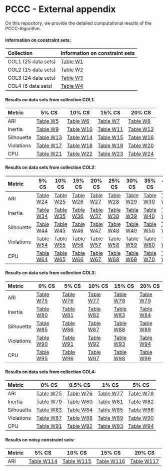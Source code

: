 # PCCC - External appendix

On this repository, we provide the detailed computational results of the PCCC-Algorithm.

#### Information on constraint sets:

| Collection          | Information on constraint sets          |
|:--------------------|:----------------------------------------|
| COL1 (25 data sets) | [Table W1](tables/Constraints-COL1.pdf) |
| COL2 (15 data sets) | [Table W2](tables/Constraints-COL2.pdf) |
| COL3 (24 data sets) | [Table W3](tables/Constraints-COL3.pdf) |
| COL4 (6 data sets)  | [Table W4](tables/Constraints-COL4.pdf) |

#### Results on data sets from collection COL1:

| Metric|5% CS | 10% CS | 15% CS | 20% CS | 
|:-----|-----|-----|-----|-----|
| ARI| [Table W5](tables/ARI-COL1-5.pdf)| [Table W6](tables/ARI-COL1-10.pdf)| [Table W7](tables/ARI-COL1-15.pdf)| [Table W8](tables/ARI-COL1-20.pdf)||
| Inertia| [Table W9](tables/Inertia-COL1-5.pdf)| [Table W10](tables/Inertia-COL1-10.pdf)| [Table W11](tables/Inertia-COL1-15.pdf)| [Table W12](tables/Inertia-COL1-20.pdf)||
| Silhouette| [Table W13](tables/Silhouette-COL1-5.pdf)| [Table W14](tables/Silhouette-COL1-10.pdf)| [Table W15](tables/Silhouette-COL1-15.pdf)| [Table W16](tables/Silhouette-COL1-20.pdf)||
| Violations| [Table W17](tables/Violations-COL1-5.pdf)| [Table W18](tables/Violations-COL1-10.pdf)| [Table W19](tables/Violations-COL1-15.pdf)| [Table W20](tables/Violations-COL1-20.pdf)||
| CPU| [Table W21](tables/CPU-COL1-5.pdf)| [Table W22](tables/CPU-COL1-10.pdf)| [Table W23](tables/CPU-COL1-15.pdf)| [Table W24](tables/CPU-COL1-20.pdf)||

#### Results on data sets from collection COL2:

| Metric|5% CS | 10% CS | 15% CS | 20% CS | 25% CS | 30% CS | 35% CS | 40% CS | 45% CS | 50% CS | 
|:-----|-----|-----|-----|-----|-----|-----|-----|-----|-----|-----|
| ARI| [Table W24](tables/ARI-COL2-5.pdf)| [Table W25](tables/ARI-COL2-10.pdf)| [Table W26](tables/ARI-COL2-15.pdf)| [Table W27](tables/ARI-COL2-20.pdf)| [Table W28](tables/ARI-COL2-25.pdf)| [Table W29](tables/ARI-COL2-30.pdf)| [Table W30](tables/ARI-COL2-35.pdf)| [Table W31](tables/ARI-COL2-40.pdf)| [Table W32](tables/ARI-COL2-45.pdf)| [Table W33](tables/ARI-COL2-50.pdf)||
| Inertia| [Table W34](tables/Inertia-COL2-5.pdf)| [Table W35](tables/Inertia-COL2-10.pdf)| [Table W36](tables/Inertia-COL2-15.pdf)| [Table W37](tables/Inertia-COL2-20.pdf)| [Table W38](tables/Inertia-COL2-25.pdf)| [Table W39](tables/Inertia-COL2-30.pdf)| [Table W40](tables/Inertia-COL2-35.pdf)| [Table W41](tables/Inertia-COL2-40.pdf)| [Table W42](tables/Inertia-COL2-45.pdf)| [Table W43](tables/Inertia-COL2-50.pdf)||
| Silhouette| [Table W44](tables/Silhouette-COL2-5.pdf)| [Table W45](tables/Silhouette-COL2-10.pdf)| [Table W46](tables/Silhouette-COL2-15.pdf)| [Table W47](tables/Silhouette-COL2-20.pdf)| [Table W48](tables/Silhouette-COL2-25.pdf)| [Table W49](tables/Silhouette-COL2-30.pdf)| [Table W50](tables/Silhouette-COL2-35.pdf)| [Table W51](tables/Silhouette-COL2-40.pdf)| [Table W52](tables/Silhouette-COL2-45.pdf)| [Table W53](tables/Silhouette-COL2-50.pdf)||
| Violations| [Table W54](tables/Violations-COL2-5.pdf)| [Table W55](tables/Violations-COL2-10.pdf)| [Table W56](tables/Violations-COL2-15.pdf)| [Table W57](tables/Violations-COL2-20.pdf)| [Table W58](tables/Violations-COL2-25.pdf)| [Table W59](tables/Violations-COL2-30.pdf)| [Table W60](tables/Violations-COL2-35.pdf)| [Table W61](tables/Violations-COL2-40.pdf)| [Table W62](tables/Violations-COL2-45.pdf)| [Table W63](tables/Violations-COL2-50.pdf)||
| CPU| [Table W64](tables/CPU-COL2-5.pdf)| [Table W65](tables/CPU-COL2-10.pdf)| [Table W66](tables/CPU-COL2-15.pdf)| [Table W67](tables/CPU-COL2-20.pdf)| [Table W68](tables/CPU-COL2-25.pdf)| [Table W69](tables/CPU-COL2-30.pdf)| [Table W70](tables/CPU-COL2-35.pdf)| [Table W71](tables/CPU-COL2-40.pdf)| [Table W72](tables/CPU-COL2-45.pdf)| [Table W73](tables/CPU-COL2-50.pdf)||

#### Results on data sets from collection COL3:

| Metric     | 0% CS                                     | 5% CS                                     | 10% CS                                     | 15% CS                                     | 20% CS                                     | 
|:-----------|-------------------------------------------|-------------------------------------------|--------------------------------------------|--------------------------------------------|--------------------------------------------|
| ARI        | [Table W75](tables/ARI-COL3-0.pdf)        | [Table W76](tables/ARI-COL3-5.pdf)        | [Table W77](tables/ARI-COL3-10.pdf)        | [Table W78](tables/ARI-COL3-15.pdf)        | [Table W79](tables/ARI-COL3-20.pdf)        ||
| Inertia    | [Table W80](tables/Inertia-COL3-0.pdf)    | [Table W81](tables/Inertia-COL3-5.pdf)    | [Table W82](tables/Inertia-COL3-10.pdf)    | [Table W83](tables/Inertia-COL3-15.pdf)    | [Table W84](tables/Inertia-COL3-20.pdf)    ||
| Silhouette | [Table W85](tables/Silhouette-COL3-0.pdf) | [Table W86](tables/Silhouette-COL3-5.pdf) | [Table W87](tables/Silhouette-COL3-10.pdf) | [Table W88](tables/Silhouette-COL3-15.pdf) | [Table W89](tables/Silhouette-COL3-20.pdf) ||
| Violations | [Table W90](tables/Violations-COL3-0.pdf) | [Table W91](tables/Violations-COL3-5.pdf) | [Table W92](tables/Violations-COL3-10.pdf) | [Table W93](tables/Violations-COL3-15.pdf) | [Table W94](tables/Violations-COL3-20.pdf) ||
| CPU        | [Table W95](tables/CPU-COL3-0.pdf)        | [Table W96](tables/CPU-COL3-5.pdf)        | [Table W97](tables/CPU-COL3-10.pdf)        | [Table W98](tables/CPU-COL3-15.pdf)        | [Table W99](tables/CPU-COL3-20.pdf)        ||

#### Results on data sets from collection COL4:

| Metric|0% CS | 0.5% CS | 1% CS | 5% CS | 
|:-----|-----|-----|-----|-----|
| ARI| [Table W75](tables/ARI-COL4-0.pdf)| [Table W76](tables/ARI-COL4-0.5.pdf)| [Table W77](tables/ARI-COL4-1.pdf)| [Table W78](tables/ARI-COL4-5.pdf)||
| Inertia| [Table W79](tables/Inertia-COL4-0.pdf)| [Table W80](tables/Inertia-COL4-0.5.pdf)| [Table W81](tables/Inertia-COL4-1.pdf)| [Table W82](tables/Inertia-COL4-5.pdf)||
| Silhouette| [Table W83](tables/Silhouette-COL4-0.pdf)| [Table W84](tables/Silhouette-COL4-0.5.pdf)| [Table W85](tables/Silhouette-COL4-1.pdf)| [Table W86](tables/Silhouette-COL4-5.pdf)||
| Violations| [Table W87](tables/Violations-COL4-0.pdf)| [Table W88](tables/Violations-COL4-0.5.pdf)| [Table W89](tables/Violations-COL4-1.pdf)| [Table W90](tables/Violations-COL4-5.pdf)||
| CPU| [Table W91](tables/CPU-COL4-0.pdf)| [Table W92](tables/CPU-COL4-0.5.pdf)| [Table W93](tables/CPU-COL4-1.pdf)| [Table W94](tables/CPU-COL4-5.pdf)||

#### Results on noisy constraint sets:

| Metric|5% CS | 10% CS | 15% CS | 20% CS | 
|:-----|-----|-----|-----|-----|
| ARI| [Table W114](tables/ARI-COL1-5.pdf)| [Table W115](tables/ARI-COL1-10.pdf)| [Table W116](tables/ARI-COL1-15.pdf)| [Table W117](tables/ARI-COL1-20.pdf)||
